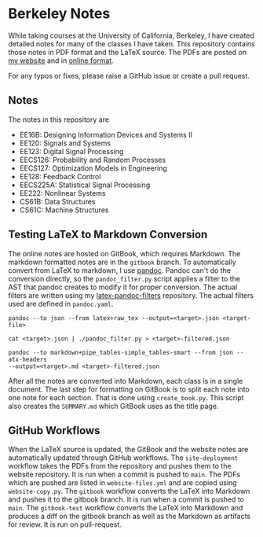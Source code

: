 # Berkeley Notes
While taking courses at the University of California, Berkeley, I have created detailed notes for many of the classes I have taken.
This repository contains those notes in PDF format and the LaTeX source. The
PDFs are posted on [my website](anmolparande.com/resources) and in [online
format](notes.anmolparande.com).

For any typos or fixes, please raise a GitHub issue or create a pull request.

## Notes
The notes in this repository are
- EE16B: Designing Information Devices and Systems II
- EE120: Signals and Systems
- EE123: Digital Signal Processing
- EECS126: Probability and Random Processes
- EECS127: Optimization Models in Engineering
- EE128: Feedback Control
- EECS225A: Statistical Signal Processing
- EE222: Nonlinear Systems
- CS61B: Data Structures
- CS61C: Machine Structures

## Testing LaTeX to Markdown Conversion

The online notes are hosted on GitBook, which requires Markdown. The markdown
formatted notes are in the `gitbook` branch. To automatically convert from LaTeX
to markdown, I use [pandoc](https://pandoc.org). Pandoc can't do the conversion
directly, so the `pandoc_filter.py` script applies a filter to the AST that
pandoc creates to modify it for proper conversion. The actual filters are
written using my
[latex-pandoc-filters](https://github.com/aparande/latex-pandoc-filters)
repository. The actual filters used are defined in `pandoc.yaml`.

```
pandoc --to json --from latex+raw_tex --output=<target>.json <target-file>

cat <target>.json | ./pandoc_filter.py > <target>-filtered.json

pandoc --to markdown+pipe_tables-simple_tables-smart --from json --atx-headers
--output=<target>.md <target>-filtered.json
```

After all the notes are converted into Markdown, each class is in a single
document. The last step for formatting on GitBook is to split each note into one
note for each section. That is done using `create_book.py`. This script also
creates the `SUMMARY.md` which GitBook uses as the title page.

## GitHub Workflows

When the LaTeX source is updated, the GitBook and the website notes are
automatically updated through GitHub workflows. The `site-deployment` workflow
takes the PDFs from the repository and pushes them to the website repository. It
is run when a commit is pushed to `main`.  The PDFs which are pushed are listed
in `website-files.yml` and are copied using `website-copy.py`.  The `gitbook`
workflow converts the LaTeX into Markdown and pushes it to the gitbook branch.
It is run when a commit is pushed to `main`. The `gitbook-test` workflow
converts the LaTeX into Markdown and produces a diff on the gitbook branch as
well as the Markdown as artifacts for review. It is run on pull-request.
